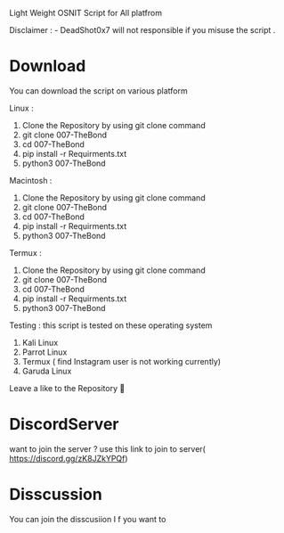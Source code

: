 Light Weight OSNIT Script for All platfrom

Disclaimer : - DeadShot0x7 will not responsible if you misuse the script .
# Download
You can download the script on various platform 

 Linux  :
 
 1. Clone the Repository  by using git clone command 
 2. git clone 007-TheBond
 3. cd 007-TheBond
 4. pip install -r Requirments.txt
 5. python3 007-TheBond 
 
 
 Macintosh : 
 
  1. Clone the Repository  by using git clone command 
 2. git clone 007-TheBond
 3. cd 007-TheBond
 4. pip install -r Requirments.txt
 5. python3 007-TheBond 
 
 
 Termux :
  1. Clone the Repository  by using git clone command 
 2. git clone 007-TheBond
 3. cd 007-TheBond
 4. pip install -r Requirments.txt
 5. python3 007-TheBond 

Testing :
this script is tested  on these operating system 

1. Kali Linux
2. Parrot Linux
3. Termux ( find Instagram user is not working currently)
4. Garuda Linux 

Leave a like to the Repository 🙂

# DiscordServer 
want to join the server ? 
use this link to join to server( https://discord.gg/zK8JZkYPQf)
# Disscussion 
You can join the disscusiion I f you want to
